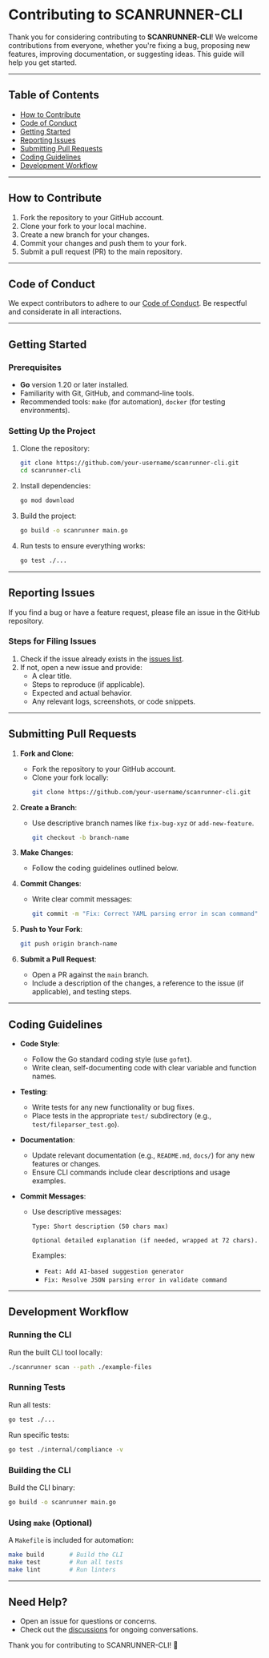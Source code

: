 # Contributing to SCANRUNNER-CLI

Thank you for considering contributing to **SCANRUNNER-CLI**! We welcome contributions from everyone, whether you're fixing a bug, proposing new features, improving documentation, or suggesting ideas. This guide will help you get started.

---

## Table of Contents
- [How to Contribute](#how-to-contribute)
- [Code of Conduct](#code-of-conduct)
- [Getting Started](#getting-started)
- [Reporting Issues](#reporting-issues)
- [Submitting Pull Requests](#submitting-pull-requests)
- [Coding Guidelines](#coding-guidelines)
- [Development Workflow](#development-workflow)

---

## How to Contribute
1. Fork the repository to your GitHub account.
2. Clone your fork to your local machine.
3. Create a new branch for your changes.
4. Commit your changes and push them to your fork.
5. Submit a pull request (PR) to the main repository.

---

## Code of Conduct
We expect contributors to adhere to our [Code of Conduct](CODE_OF_CONDUCT.md). Be respectful and considerate in all interactions.

---

## Getting Started
### Prerequisites
- **Go** version 1.20 or later installed.
- Familiarity with Git, GitHub, and command-line tools.
- Recommended tools: `make` (for automation), `docker` (for testing environments).

### Setting Up the Project
1. Clone the repository:
   ```bash
   git clone https://github.com/your-username/scanrunner-cli.git
   cd scanrunner-cli
   ```

2. Install dependencies:
   ```bash
   go mod download
   ```

3. Build the project:
   ```bash
   go build -o scanrunner main.go
   ```

4. Run tests to ensure everything works:
   ```bash
   go test ./...
   ```

---

## Reporting Issues
If you find a bug or have a feature request, please file an issue in the GitHub repository.

### Steps for Filing Issues
1. Check if the issue already exists in the [issues list](https://github.com/your-username/scanrunner-cli/issues).
2. If not, open a new issue and provide:
   - A clear title.
   - Steps to reproduce (if applicable).
   - Expected and actual behavior.
   - Any relevant logs, screenshots, or code snippets.

---

## Submitting Pull Requests
1. **Fork and Clone**:
   - Fork the repository to your GitHub account.
   - Clone your fork locally:
     ```bash
     git clone https://github.com/your-username/scanrunner-cli.git
     ```

2. **Create a Branch**:
   - Use descriptive branch names like `fix-bug-xyz` or `add-new-feature`.
     ```bash
     git checkout -b branch-name
     ```

3. **Make Changes**:
   - Follow the coding guidelines outlined below.

4. **Commit Changes**:
   - Write clear commit messages:
     ```bash
     git commit -m "Fix: Correct YAML parsing error in scan command"
     ```

5. **Push to Your Fork**:
   ```bash
   git push origin branch-name
   ```

6. **Submit a Pull Request**:
   - Open a PR against the `main` branch.
   - Include a description of the changes, a reference to the issue (if applicable), and testing steps.

---

## Coding Guidelines
- **Code Style**:
  - Follow the Go standard coding style (use `gofmt`).
  - Write clean, self-documenting code with clear variable and function names.

- **Testing**:
  - Write tests for any new functionality or bug fixes.
  - Place tests in the appropriate `test/` subdirectory (e.g., `test/fileparser_test.go`).

- **Documentation**:
  - Update relevant documentation (e.g., `README.md`, `docs/`) for any new features or changes.
  - Ensure CLI commands include clear descriptions and usage examples.

- **Commit Messages**:
  - Use descriptive messages:
    ```
    Type: Short description (50 chars max)

    Optional detailed explanation (if needed, wrapped at 72 chars).
    ```

    Examples:
    - `Feat: Add AI-based suggestion generator`
    - `Fix: Resolve JSON parsing error in validate command`

---

## Development Workflow
### Running the CLI
Run the built CLI tool locally:
```bash
./scanrunner scan --path ./example-files
```

### Running Tests
Run all tests:
```bash
go test ./...
```

Run specific tests:
```bash
go test ./internal/compliance -v
```

### Building the CLI
Build the CLI binary:
```bash
go build -o scanrunner main.go
```

### Using `make` (Optional)
A `Makefile` is included for automation:
```bash
make build       # Build the CLI
make test        # Run all tests
make lint        # Run linters
```

---

## Need Help?
- Open an issue for questions or concerns.
- Check out the [discussions](https://github.com/your-username/scanrunner-cli/discussions) for ongoing conversations.

Thank you for contributing to SCANRUNNER-CLI! 🚀

